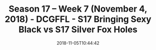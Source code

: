 ---
title: Season 17 – Week 7 (November 4, 2018) - DCGFFL - S17 Bringing Sexy Black vs
  S17 Silver Fox Holes
teams-score:
- team: _teams/s17-black.md
  score:
- team: _teams/s17-silver.md
  score: 25
mvp: J. Clemons (Black), W. Jackson (Silver)
game-ball: D. Rendell (Black), J. Blaney (Silver)
sportsperson: J. Johnson (Black), E. Cabrera (Silver)
season: 17
week: 7
date: '2018-11-05T10:44:42'
pageid: season-17-week-7-november-4-2018-6688-vs-6706
---